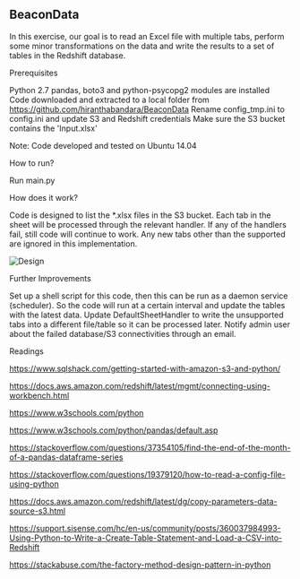 ## BeaconData

In this exercise, our goal is to read an Excel file with multiple tabs, perform some minor transformations on the data and write the results to a set of tables in the Redshift database.

Prerequisites

Python 2.7
pandas, boto3 and python-psycopg2 modules are installed
Code downloaded and extracted to a local folder from https://github.com/hiranthabandara/BeaconData
Rename config_tmp.ini to config.ini and update S3 and Redshift credentials
Make sure the S3 bucket contains the 'Input.xlsx'

Note: Code developed and tested on Ubuntu 14.04

How to run?

Run main.py

How does it work?

Code is designed to list the *.xlsx files in the S3 bucket. Each tab in the sheet will be processed through the relevant handler. If any of the handlers fail, still code will continue to work. Any new tabs other than the supported are ignored in this implementation.

![Design](https://user-images.githubusercontent.com/79296007/110528480-33af1600-813e-11eb-9e58-3ef3b56f65ab.png)



Further Improvements

Set up a shell script for this code, then this can be run as a daemon service (scheduler). So the code will run at a certain interval and update the tables with the latest data.
Update DefaultSheetHandler to write the unsupported tabs into a different file/table so it can be processed later.
Notify admin user about the failed database/S3 connectivities through an email.


Readings

https://www.sqlshack.com/getting-started-with-amazon-s3-and-python/

https://docs.aws.amazon.com/redshift/latest/mgmt/connecting-using-workbench.html

https://www.w3schools.com/python

https://www.w3schools.com/python/pandas/default.asp

https://stackoverflow.com/questions/37354105/find-the-end-of-the-month-of-a-pandas-dataframe-series

https://stackoverflow.com/questions/19379120/how-to-read-a-config-file-using-python

https://docs.aws.amazon.com/redshift/latest/dg/copy-parameters-data-source-s3.html

https://support.sisense.com/hc/en-us/community/posts/360037984993-Using-Python-to-Write-a-Create-Table-Statement-and-Load-a-CSV-into-Redshift

https://stackabuse.com/the-factory-method-design-pattern-in-python
